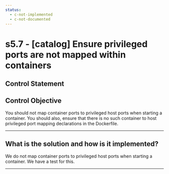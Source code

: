 ```yaml
---
status:
  - c-not-implemented
  - c-not-documented
---
```


# s5.7 - \[catalog\] Ensure privileged ports are not mapped within containers

## Control Statement

## Control Objective

You should not map container ports to privileged host ports when starting a container. You should also, ensure that there is no such container to host privileged port mapping declarations in the Dockerfile.

______________________________________________________________________

## What is the solution and how is it implemented?

We do not map container ports to privileged host ports when starting a
container. We have a test for this.

______________________________________________________________________
